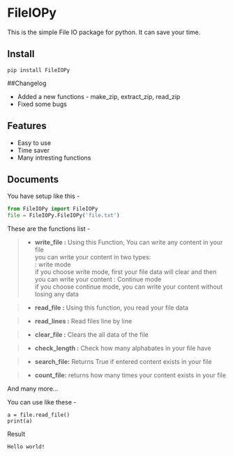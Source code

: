 
FileIOPy
===================


This is the simple File IO package for python. It can save your time.



Install
-------------

    pip install FileIOPy
    
##Changelog
 - Added a new functions - make_zip, extract_zip, read_zip
 - Fixed some bugs

## Features

 - Easy to use 
 - Time saver
 - Many intresting functions 

## Documents

You have setup like this - 

```python
from FileIOPy import FileIOPy
file = FileIOPy.FileIOPy('file.txt')
```
These are the functions list -    
> - **write_file :** Using this Function, You can write any content in your file  
you can write your content in two types:  
: write mode  
 if you choose write mode, first your file data will clear and then you can write your content
: Continue mode  
 if you choose continue mode, you can write your content without losing any data
 
> - **read_file :** Using this function, you read your file data

> - **read_lines :** Read files line by line

> - **clear_file :** Clears the all data of the file

> - **check_length :** Check how many alphabates in your file have

> - **search_file:** Returns True if entered content exists in your file

> - **count_file:** returns how many times your content exists in your file
> 
And many more...

You can use like these - 

    a = file.read_file()
    print(a)
   Result
   

    Hello world!
